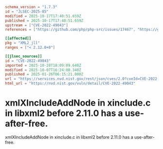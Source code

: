 ```toml
schema_version = "1.7.3"
id = "JLSEC-2025-85"
modified = 2025-10-17T17:40:51.659Z
published = 2025-10-17T17:40:51.659Z
upstream = ["CVE-2022-49043"]
references = ["https://github.com/php/php-src/issues/17467", "https://gitlab.gnome.org/GNOME/libxml2/-/commit/5a19e21605398cef6a8b1452477a8705cb41562b"]

[[affected]]
pkg = "XML2_jll"
ranges = ["< 2.12.0+0"]

[[jlsec_sources]]
id = "CVE-2022-49043"
imported = 2025-10-28T18:09:09.640Z
modified = 2025-10-07T16:24:00.340Z
published = 2025-01-26T06:15:21.000Z
url = "https://services.nvd.nist.gov/rest/json/cves/2.0?cveId=CVE-2022-49043"
html_url = "https://nvd.nist.gov/vuln/detail/CVE-2022-49043"
```

# xmlXIncludeAddNode in xinclude.c in libxml2 before 2.11.0 has a use-after-free.

xmlXIncludeAddNode in xinclude.c in libxml2 before 2.11.0 has a use-after-free.

